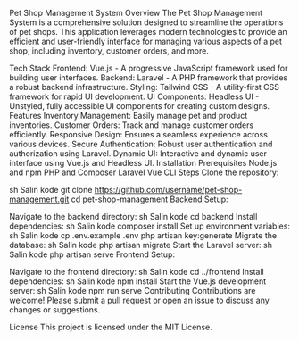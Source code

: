 Pet Shop Management System
Overview
The Pet Shop Management System is a comprehensive solution designed to streamline the operations of pet shops. This application leverages modern technologies to provide an efficient and user-friendly interface for managing various aspects of a pet shop, including inventory, customer orders, and more.

Tech Stack
Frontend: Vue.js - A progressive JavaScript framework used for building user interfaces.
Backend: Laravel - A PHP framework that provides a robust backend infrastructure.
Styling: Tailwind CSS - A utility-first CSS framework for rapid UI development.
UI Components: Headless UI - Unstyled, fully accessible UI components for creating custom designs.
Features
Inventory Management: Easily manage pet and product inventories.
Customer Orders: Track and manage customer orders efficiently.
Responsive Design: Ensures a seamless experience across various devices.
Secure Authentication: Robust user authentication and authorization using Laravel.
Dynamic UI: Interactive and dynamic user interface using Vue.js and Headless UI.
Installation
Prerequisites
Node.js and npm
PHP and Composer
Laravel
Vue CLI
Steps
Clone the repository:

sh
Salin kode
git clone https://github.com/username/pet-shop-management.git
cd pet-shop-management
Backend Setup:

Navigate to the backend directory:
sh
Salin kode
cd backend
Install dependencies:
sh
Salin kode
composer install
Set up environment variables:
sh
Salin kode
cp .env.example .env
php artisan key:generate
Migrate the database:
sh
Salin kode
php artisan migrate
Start the Laravel server:
sh
Salin kode
php artisan serve
Frontend Setup:

Navigate to the frontend directory:
sh
Salin kode
cd ../frontend
Install dependencies:
sh
Salin kode
npm install
Start the Vue.js development server:
sh
Salin kode
npm run serve
Contributing
Contributions are welcome! Please submit a pull request or open an issue to discuss any changes or suggestions.

License
This project is licensed under the MIT License.
